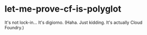 # let-me-prove-cf-is-polyglot

It's not lock-in... It's digiorno. (Haha. Just kidding. It's actually Cloud Foundry.)
